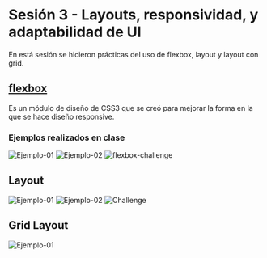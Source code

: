 # Sesión 3 - Layouts, responsividad, y adaptabilidad de UI

En está sesión se hicieron prácticas del uso de flexbox, layout y layout con grid.

## [flexbox](https://developer.mozilla.org/es/docs/Web/CSS/CSS_Flexible_Box_Layout/Basic_Concepts_of_Flexbox)

Es un módulo de diseño de CSS3 que se creó para mejorar la forma en la que se hace diseño responsive. 

### Ejemplos realizados en clase

![Ejemplo-01](./images/flexbox-ejemplo1.png "Ejemplo 1")
![Ejemplo-02](./images/flexbox-ejemplo2.png "Ejemplo 2")
![flexbox-challenge](./images/flexbox-challenge.png "Challenge")

## Layout

![Ejemplo-01](./images/layout-ejemplo1.png "Ejemplo 1")
![Ejemplo-02](./images/layout-ejemplo2.png "Ejemplo 2")
![Challenge](./images/layout-challenge.png "Challenge")

## Grid Layout

![Ejemplo-01](./images/gridlayout-ejemplo1.png "Ejemplo 1")